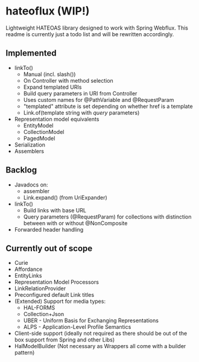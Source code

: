 # hateoflux (WIP!)

Lightweight HATEOAS library designed to work with Spring Webflux. This readme is currently just a todo list and will be
rewritten accordingly.

## Implemented

* linkTo()
    * Manual (incl. slash())
    * On Controller with method selection
    * Expand templated URIs
    * Build query parameters in URI from Controller
    * Uses custom names for @PathVariable and @RequestParam
    * "templated" attribute is set depending on whether href is a template
    * Link.of(template string with _query_ parameters)
* Representation model equivalents
    * EntityModel
    * CollectionModel
    * PagedModel
* Serialization
* Assemblers

## Backlog

* Javadocs on:
    * assembler
    * Link.expand() (from UriExpander)
* linkTo()
    * Build links with base URL
    * Query parameters (@RequestParam) for collections with distinction between with or without @NonComposite
* Forwarded header handling

## Currently out of scope

* Curie
* Affordance
* EntityLinks
* Representation Model Processors
* LinkRelationProvider
* Preconfigured default Link titles
* (Extended) Support for media types:
    * HAL-FORMS
    * Collection+Json
    * UBER - Uniform Basis for Exchanging Representations
    * ALPS - Application-Level Profile Semantics
* Client-side support (ideally not required as there should be out of the box support from Spring and other Libs)
* HalModelBuilder (Not necessary as Wrappers all come with a builder pattern)